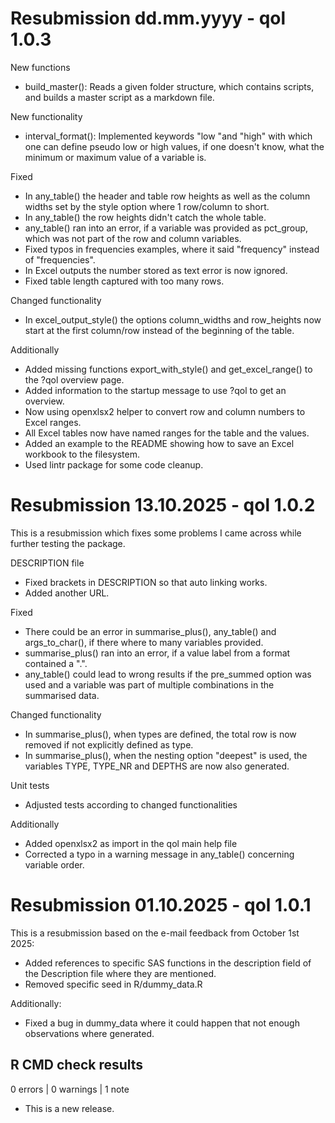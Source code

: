 # Resubmission dd.mm.yyyy - qol 1.0.3

New functions
* build_master(): Reads a given folder structure, which contains scripts, and builds a master script as a markdown file.

New functionality
* interval_format(): Implemented keywords "low "and "high" with which one can define pseudo low or high values, if one doesn't know, what the minimum or maximum value of a variable is. 

Fixed
* In any_table() the header and table row heights as well as the column widths set by the style option where 1 row/column to short.
* In any_table() the row heights didn't catch the whole table.
* any_table() ran into an error, if a variable was provided as pct_group, which was not part of the row and column variables.
* Fixed typos in frequencies examples, where it said "frequency" instead of "frequencies".
* In Excel outputs the number stored as text error is now ignored.
* Fixed table length captured with too many rows.

Changed functionality
* In excel_output_style() the options column_widths and row_heights now start at the first column/row instead of the beginning of the table.

Additionally
* Added missing functions export_with_style() and get_excel_range() to the ?qol overview page.
* Added information to the startup message to use ?qol to get an overview.
* Now using openxlsx2 helper to convert row and column numbers to Excel ranges.
* All Excel tables now have named ranges for the table and the values.
* Added an example to the README showing how to save an Excel workbook to the filesystem.
* Used lintr package for some code cleanup.


# Resubmission 13.10.2025 - qol 1.0.2

This is a resubmission which fixes some problems I came across while further testing the package.

DESCRIPTION file
* Fixed brackets in DESCRIPTION so that auto linking works.
* Added another URL.

Fixed
* There could be an error in summarise_plus(), any_table() and args_to_char(), if there where to many variables provided.
* summarise_plus() ran into an error, if a value label from a format contained a ".".
* any_table() could lead to wrong results if the pre_summed option was used and a variable was part of multiple combinations in the summarised data.

Changed functionality
* In summarise_plus(), when types are defined, the total row is now removed if not explicitly defined as type.
* In summarise_plus(), when the nesting option "deepest" is used, the variables TYPE, TYPE_NR and DEPTHS are now also generated.

Unit tests
* Adjusted tests according to changed functionalities

Additionally
* Added openxlsx2 as import in the qol main help file
* Corrected a typo in a warning message in any_table() concerning variable order.


# Resubmission 01.10.2025 - qol 1.0.1

This is a resubmission based on the e-mail feedback from October 1st 2025:
* Added references to specific SAS functions in the description field of the Description file where they are mentioned.
* Removed specific seed in R/dummy_data.R

Additionally:
* Fixed a bug in dummy_data where it could happen that not enough observations where generated.
  

## R CMD check results

0 errors | 0 warnings | 1 note

* This is a new release.
